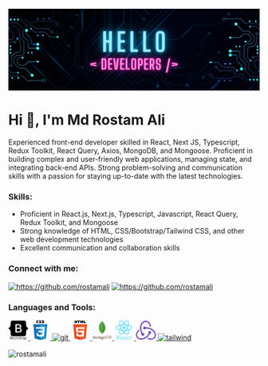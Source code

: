 ![Md Rostam Ali Github Profile](https://github.com/rostamali/rostamali/blob/main/rostam-github-profile-banner.png 'Md Rostam Ali Github Profile')

<h1>Hi 👋, I'm Md Rostam Ali</h1>
<p>Experienced front-end developer skilled in React, Next JS, Typescript, Redux Toolkit, React Query, Axios, MongoDB, and Mongoose. Proficient in building complex and user-friendly web applications, managing state, and integrating back-end APIs. Strong problem-solving and communication skills with a passion for staying up-to-date with the latest technologies.</p>

<h3 align="left">Skills:</h3>

- Proficient in React.js, Next.js, Typescript, Javascript, React Query, Redux Toolkit, and Mongoose
- Strong knowledge of HTML, CSS/Bootstrap/Tailwind CSS, and other web development technologies
- Excellent communication and collaboration skills

<h3 align="left">Connect with me:</h3>
<p align="left">
<a href="https://linkedin.com/in/https://github.com/rostamali" target="blank"><img align="center" src="https://raw.githubusercontent.com/rahuldkjain/github-profile-readme-generator/master/src/images/icons/Social/linked-in-alt.svg" alt="https://github.com/rostamali" height="30" width="40" /></a>
<a href="https://fb.com/https://github.com/rostamali" target="blank"><img align="center" src="https://raw.githubusercontent.com/rahuldkjain/github-profile-readme-generator/master/src/images/icons/Social/facebook.svg" alt="https://github.com/rostamali" height="30" width="40" /></a>
</p>

<h3 align="left">Languages and Tools:</h3>
<p align="left"> <a href="https://getbootstrap.com" target="_blank" rel="noreferrer"> <img src="https://raw.githubusercontent.com/devicons/devicon/master/icons/bootstrap/bootstrap-plain-wordmark.svg" alt="bootstrap" width="40" height="40"/> </a> <a href="https://www.w3schools.com/css/" target="_blank" rel="noreferrer"> <img src="https://raw.githubusercontent.com/devicons/devicon/master/icons/css3/css3-original-wordmark.svg" alt="css3" width="40" height="40"/> </a> <a href="https://git-scm.com/" target="_blank" rel="noreferrer"> <img src="https://www.vectorlogo.zone/logos/git-scm/git-scm-icon.svg" alt="git" width="40" height="40"/> </a> <a href="https://www.w3.org/html/" target="_blank" rel="noreferrer"> <img src="https://raw.githubusercontent.com/devicons/devicon/master/icons/html5/html5-original-wordmark.svg" alt="html5" width="40" height="40"/> </a> <a href="https://www.mongodb.com/" target="_blank" rel="noreferrer"> <img src="https://raw.githubusercontent.com/devicons/devicon/master/icons/mongodb/mongodb-original-wordmark.svg" alt="mongodb" width="40" height="40"/> </a> <a href="https://reactjs.org/" target="_blank" rel="noreferrer"> <img src="https://raw.githubusercontent.com/devicons/devicon/master/icons/react/react-original-wordmark.svg" alt="react" width="40" height="40"/> </a> <a href="https://redux.js.org" target="_blank" rel="noreferrer"> <img src="https://raw.githubusercontent.com/devicons/devicon/master/icons/redux/redux-original.svg" alt="redux" width="40" height="40"/> </a> <a href="https://tailwindcss.com/" target="_blank" rel="noreferrer"> <img src="https://www.vectorlogo.zone/logos/tailwindcss/tailwindcss-icon.svg" alt="tailwind" width="40" height="40"/> </a> </p>

<p><img align="center" src="https://github-readme-streak-stats.herokuapp.com/?user=rostamali&" alt="rostamali" /></p>
